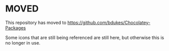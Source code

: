 MOVED
=============
This repository has moved to https://github.com/bdukes/Chocolatey-Packages

Some icons that are still being referenced are still here, but otherwise this is no longer in use.